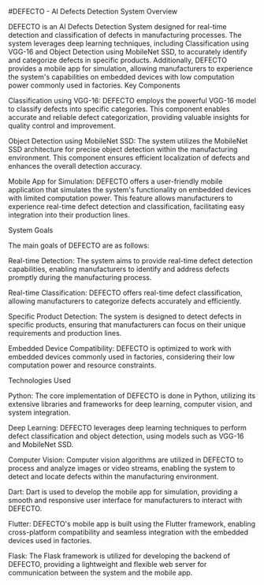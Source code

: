 #DEFECTO - AI Defects Detection System
Overview

DEFECTO is an AI Defects Detection System designed for real-time detection and classification of defects in manufacturing processes. The system leverages deep learning techniques, including Classification using VGG-16 and Object Detection using MobileNet SSD, to accurately identify and categorize defects in specific products. Additionally, DEFECTO provides a mobile app for simulation, allowing manufacturers to experience the system's capabilities on embedded devices with low computation power commonly used in factories.
Key Components

Classification using VGG-16: DEFECTO employs the powerful VGG-16 model to classify defects into specific categories. This component enables accurate and reliable defect categorization, providing valuable insights for quality control and improvement.

Object Detection using MobileNet SSD: The system utilizes the MobileNet SSD architecture for precise object detection within the manufacturing environment. This component ensures efficient localization of defects and enhances the overall detection accuracy.

Mobile App for Simulation: DEFECTO offers a user-friendly mobile application that simulates the system's functionality on embedded devices with limited computation power. This feature allows manufacturers to experience real-time defect detection and classification, facilitating easy integration into their production lines.

System Goals

The main goals of DEFECTO are as follows:

Real-time Detection: The system aims to provide real-time defect detection capabilities, enabling manufacturers to identify and address defects promptly during the manufacturing process.

Real-time Classification: DEFECTO offers real-time defect classification, allowing manufacturers to categorize defects accurately and efficiently.

Specific Product Detection: The system is designed to detect defects in specific products, ensuring that manufacturers can focus on their unique requirements and production lines.

Embedded Device Compatibility: DEFECTO is optimized to work with embedded devices commonly used in factories, considering their low computation power and resource constraints.

Technologies Used

Python: The core implementation of DEFECTO is done in Python, utilizing its extensive libraries and frameworks for deep learning, computer vision, and system integration.

Deep Learning: DEFECTO leverages deep learning techniques to perform defect classification and object detection, using models such as VGG-16 and MobileNet SSD.

Computer Vision: Computer vision algorithms are utilized in DEFECTO to process and analyze images or video streams, enabling the system to detect and locate defects within the manufacturing environment.

Dart: Dart is used to develop the mobile app for simulation, providing a smooth and responsive user interface for manufacturers to interact with DEFECTO.

Flutter: DEFECTO's mobile app is built using the Flutter framework, enabling cross-platform compatibility and seamless integration with the embedded devices used in factories.

Flask: The Flask framework is utilized for developing the backend of DEFECTO, providing a lightweight and flexible web server for communication between the system and the mobile app.
